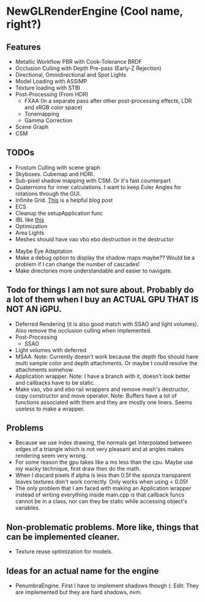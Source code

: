 <!--- https://github.com/adam-p/markdown-here/wiki/Markdown-Cheatsheet#headers -->
# NewGLRenderEngine (Cool name, right?)

## Features
* Metallic Workflow PBR with Cook-Tolerance BRDF
* Occlusion Culling with Depth Pre-pass (Early-Z Rejection)
* Directional, Omnidirectional and Spot Lights
* Model Loading with ASSIMP
* Texture loading with STBI
* Post-Processing (From HDR)
	* FXAA (In a separate pass after other post-processing effects, LDR and sRGB color space)
	* Tonemapping
	* Gamma Correction
* Scene Graph
* CSM

## TODOs
* Frustum Culling with scene graph
* Skyboxes. Cubemap and HDRI.
* Sub-pixel shadow mapping with CSM. <!--Here I'd like to save [this](https://disqus.com/by/disqus_XCUOEk9iLH/?) comment on LearnOpenGL) --> Or it's fast counterpart <!--http://www.kunzhou.net/2009/subpixel_shadow.pdf-->
* Quaternions for inner calculations. I want to keep Euler Angles for rotations through the GUI.
* Infinite Grid. [This](http://asliceofrendering.com/scene%20helper/2020/01/05/InfiniteGrid/) is a helpful blog post
* ECS
* Cleanup the setupApplication func
* IBL like [this](https://www.youtube.com/watch?v=qbDrqARX07o&t=1131s)
* Optimization
* Area Lights
* Meshes should have vao vbo ebo destruction in the destructor
<!--* Interpolate better between cascades <!--https://learn.microsoft.com/en-us/windows/win32/dxtecharts/cascaded-shadow-maps-->
<!--* Improve CSM Quality <!--https://learn.microsoft.com/en-us/windows/win32/dxtecharts/common-techniques-to-improve-shadow-depth-maps-->
* Maybe Eye Adaptation
* Make a debug option to display the shadow maps maybe?? Would be a problem if I can change the number of cascades!
* Make directories more understandable and easier to navigate.

## Todo for things I am not sure about. Probably do a lot of them when I buy an ACTUAL GPU THAT IS NOT AN iGPU.
* Deferred Rendering (it is also good match with SSAO and light volumes). Also remove the occlusion culling when implemented.
* Post-Processing
	* SSAO
* Light volumes with deferred
* MSAA. Note: Currently doesn't work because the depth fbo should have multi sample color and depth attachments. Or maybe I could resolve the attachments somehow.
* Application wrapper. Note: I have a branch with it, doesn't look better and callbacks have to be static.
* Make vao, vbo and ebo raii wrappers and remove mesh's destructor, copy constructor and move operator. Note: Buffers have a lot of functions associated with them and they are mostly one liners. Seems useless to make a wrapper.

## Problems
* Because we use index drawing, the normals get interpolated between edges of a triangle which is not very pleasant and at angles makes rendering seem very wrong.
* For some reason the gpu takes like a ms less than the cpu. Maybe use my wacky technique, first draw then do the math.
* When I discard pixels if alpha is less than 0.5f the sponza transparent leaves textures don't work correctly. Only works when using < 0.05f
* The only problem that I am faced with making an Application wrapper instead of writing everything inside main.cpp is that callback funcs cannot be in a class, nor can they be static while accessing object's variables.

## Non-problematic problems. More like, things that can be implemented cleaner.
* Texture reuse optimization for models.

## Ideas for an actual name for the engine
* PenumbraEngine. First I have to implement shadows though (: Edit: They are implemented but they are hard shadows, nvm.

<!---
## Passes (I have to minimize them, and there will be a lot more)
* Depth Pre-pass
* PBR Pass
* Gradient Skybox Pass (It is ugly but better than nothing)
* Post-Processing pass (all previous passes were rendered on an HDR framebuffer)
-->